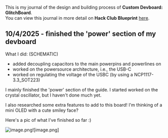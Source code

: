 <!--
  ===================    !!READ THIS NOTICE!!   ====================
  DO NOT edit this file manually. Your changes WILL BE OVERWRITTEN!
  This journal is auto generated and updated by Hack Club Blueprint.
  To edit this file, please edit your journal entries on Blueprint.
  ==================================================================
-->

This is my journal of the design and building process of **Custom Devboard: GlitchBoard**.  
You can view this journal in more detail on **Hack Club Blueprint** [here](https://blueprint.hackclub.com/projects/137).


## 10/4/2025 - finished the 'power' section of my devboard  

What I did: (SCHEMATIC)
- added decoupling capacitors to the main powerpins and powerlines on 
- worked on the powersource architecture, i.e., the USB-C
- worked on regulating the voltage of the USBC (by using a NCP1117-3.3_SOT223)

I mainly finished the 'power' section of the guide. I started worked on the crystal oscillator, but I haven't done much yet.

I also researched some extra features to add to this board! I'm thinking of a mini OLED with a cute smiley face?

Here's a pic of what I've finished so far :)

![image.png](https://blueprint.hackclub.com/user-attachments/blobs/redirect/eyJfcmFpbHMiOnsiZGF0YSI6MzA1LCJwdXIiOiJibG9iX2lkIn19--d7766f567316a17d95b86181cdd970fcacb9ac6a/image.png)![image.png]  

